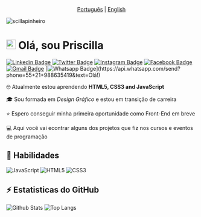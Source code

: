 <p align="center"><a href="https://github.com/scillapinheiro/scillapinheiro/edit/main/README.md">Português</a> | <a href="https://github.com/scillapinheiro/scillapinheiro/edit/main/README-en.md">English</a></p>

<p align="left"><img src="https://komarev.com/ghpvc/?username=scillapinheiro" alt="scillapinheiro" /></p>


# <img src="https://media.giphy.com/media/hvRJCLFzcasrR4ia7z/giphy.gif" width="25px"> Olá, sou Priscilla

[![Linkedin Badge](https://img.shields.io/badge/-LinkedIn-0e76a8?style=flat-square&logo=Linkedin&logoColor=white&link=https://www.linkedin.com/in/scillapinheiro/)](https://www.linkedin.com/in/scillapinheiro/)
[![Twitter Badge](https://img.shields.io/badge/-Twitter-00acee?style=flat-square&logo=twitter&logoColor=white&link=https://www.twitter.com/scillapinheiro/)](https://twitter.com/scillapinheiro)
[![Instagram Badge](https://img.shields.io/badge/-Instagram-833AB4?style=flat-square&logo=instagram&logoColor=white&link=https://www.instagram.com/scillapinheiro/)](https://instagram.com/scillapinheiro)
[![Facebook Badge](https://img.shields.io/badge/-Facebook-3b5998?style=flat-square&logo=facebook&logoColor=white&link=https://www.facebook.com/scillapinheiro/)](https://facebook.com/scillapinheiro)
[![Gmail Badge](https://img.shields.io/badge/-Gmail-c14438?style=flat-square&logo=Gmail&logoColor=white&link=mailto:scillapinheiro@gmail.com)](mailto:scillapinheiro@gmail.com)
[![Whatsapp Badge](https://img.shields.io/badge/-Whatsapp-4CA143?style=flat-square&labelColor=4CA143&logo=whatsapp&logoColor=white&link=https://api.whatsapp.com/send?phone=55+21+988635419&text=Olá!)](https://api.whatsapp.com/send?phone=55+21+988635419&text=Olá!)


🤓 Atualmente estou aprendendo **HTML5, CSS3 and JavaScript**

🎓 Sou formada em *Design Gráfico* e estou em transição de carreira

⭐ Espero conseguir minha primeira oportunidade como Front-End em breve

💻 Aqui você vai econtrar alguns dos projetos que fiz nos cursos e eventos de programação


## 🚀 Habilidades

![JavaScript](https://img.shields.io/badge/-JavaScript-black?style=flat-square&logo=javascript)
![HTML5](https://img.shields.io/badge/-HTML5-E34F26?style=flat-square&logo=html5&logoColor=white)
![CSS3](https://img.shields.io/badge/-CSS3-1572B6?style=flat-square&logo=css3)


## ⚡ Estatisticas do GitHub

![Github Stats](https://github-readme-stats.vercel.app/api?username=scillapinheiro&show_icons=true&count_private=true&show_icons=true&include_all_commits=true)
![Top Langs](https://github-readme-stats.vercel.app/api/top-langs/?username=scillapinheiro&hide=TeX&layout=compact)
